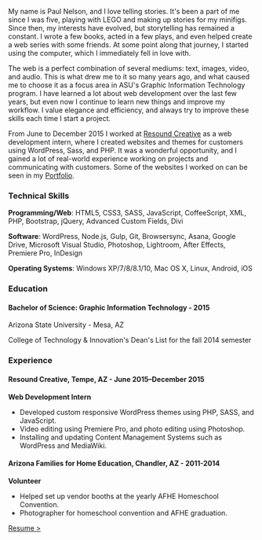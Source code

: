 My name is Paul Nelson, and I love telling stories. It's been a part of me since I was five, playing with LEGO and making up stories for my minifigs. Since then, my interests have evolved, but storytelling has remained a constant. I wrote a few books, acted in a few plays, and even helped create a web series with some friends. At some point along that journey, I started using the computer, which I immediately fell in love with.

The web is a perfect combination of several mediums: text, images, video, and audio. This is what drew me to it so many years ago, and what caused me to choose it as a focus area in ASU's Graphic Information Technology program. I have learned a lot about web development over the last few years, but even now I continue to learn new things and improve my workflow. I value elegance and efficiency, and always try to improve these skills each time I start a project.

From June to December 2015 I worked at [Resound Creative](http://resoundcreative.com/) as a web development intern, where I created websites and themes for customers using WordPress, Sass, and PHP. It was a wonderful opportunity, and I gained a lot of real-world experience working on projects and communicating with customers. Some of the websites I worked on can be seen in my [Portfolio](portfolio).

### Technical Skills

**Programming/Web**: HTML5, CSS3, SASS, JavaScript, CoffeeScript, XML, PHP, Bootstrap, jQuery, Advanced Custom Fields, Divi

**Software**: WordPress, Node.js, Gulp, Git, Browsersync, Asana, Google Drive, Microsoft Visual Studio, Photoshop, Lightroom, After Effects, Premiere Pro, InDesign

**Operating Systems**: Windows XP/7/8/8.1/10, Mac OS X, Linux, Android, iOS

### Education

#### Bachelor of Science: Graphic Information Technology - 2015

Arizona State University - Mesa, AZ

College of Technology & Innovation's Dean's List for the fall 2014 semester

### Experience

#### Resound Creative, Tempe, AZ - June 2015–December 2015

**Web Development Intern**

* Developed custom responsive WordPress themes using PHP, SASS, and JavaScript.
* Video editing using Premiere Pro, and photo editing using Photoshop.
* Installing and updating Content Management Systems such as WordPress and MediaWiki.

#### Arizona Families for Home Education, Chandler, AZ - 2011-2014

**Volunteer**

* Helped set up vendor booths at the yearly AFHE Homeschool Convention.
* Photographer for homeschool convention and AFHE graduation.

[Resume >](resume.pdf)

